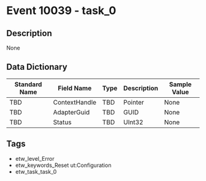 # Event 10039 - task_0

## Description
None

## Data Dictionary
|Standard Name|Field Name|Type|Description|Sample Value|
|---|---|---|---|---|
|TBD|ContextHandle|TBD|Pointer|None|None|
|TBD|AdapterGuid|TBD|GUID|None|None|
|TBD|Status|TBD|UInt32|None|None|

## Tags
* etw_level_Error
* etw_keywords_Reset ut:Configuration
* etw_task_task_0
